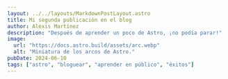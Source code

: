 ```yaml
---
layout: ../../layouts/MarkdownPostLayout.astro
title: Mi segunda publicación en el blog
author: Alexis Martínez
description: "Después de aprender un poco de Astro, ¡no podía parar!"
image:
  url: "https://docs.astro.build/assets/arc.webp"
  alt: "Miniatura de los arcos de Astro."
pubDate: 2024-06-10
tags: ["astro", "bloguear", "aprender en público", "éxitos"]
---
```

